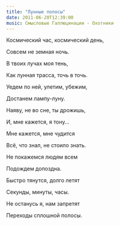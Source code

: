 ```yaml
---
title: "Лунные полосы"
date: 2011-06-20T12:39:00
music: Смысловые Галлюцинации - Охотники
---
```


Космический час, космический день,

Совсем не земная ночь.

В твоих лучах моя тень,

Как лунная трасса, точь в точь.



Уедем по ней, улетим, убежим,

Достанем лампу-луну.

Наяву, не во сне, ты дрожишь,

И, мне кажется, я тону...



Мне кажется, мне чудится

Всё, что знал, не стоило знать.

Не покажемся людям всем

Подождем допоздна.



Быстро тянутся, долго летят

Секунды, минуты, часы.

Не останусь я, нам запретят

Переходы сплошной полосы.
